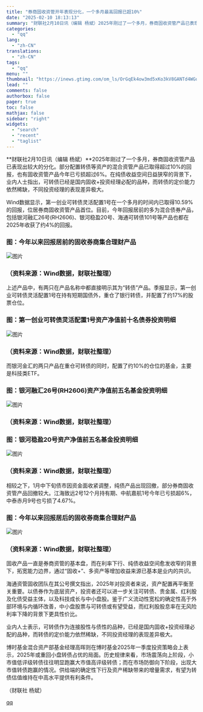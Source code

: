 ```yaml
---
title: "券商固收资管开年表现分化，一个多月最高回报已超10%"
date: "2025-02-10 18:13:13"
summary: "财联社2月10日讯（编辑 杨斌）2025年刚过了一个多月，券商固收资管产品已表现出较大的分化。部分配..."
categories:
  - "qq"
lang:
  - "zh-CN"
translations:
  - "zh-CN"
tags:
  - "qq"
menu: ""
thumbnail: "https://inews.gtimg.com/om_ls/OrGqEk4ow3md5xKo3kV8GANTd4WGuPoGQyJVSo_kDzsJMAA_640360/0"
lead: ""
comments: false
authorbox: false
pager: true
toc: false
mathjax: false
sidebar: "right"
widgets:
  - "search"
  - "recent"
  - "taglist"
---
```


**财联社2月10日讯（编辑 杨斌）**2025年刚过了一个多月，券商固收资管产品已表现出较大的分化。部分配置转债等资产的混合资管产品已取得超过10%的回报，也有固收资管产品今年已亏损超过6%。在纯债收益空间日益狭窄的背景下，业内人士指出，可转债已经是国内固收+投资经理必配的品种，而转债的定价能力依然稀缺，不同投资经理的表现差异极大。

Wind数据显示，第一创业可转债灵活配置1号在一个多月的时间内已取得10.59%的回报，位居券商固收资管产品首位。目前，今年回报居前的多为混合债券产品，包括银河融汇26号(RH2606)、银河稳盈20号、海通可转债101号等产品也都在2025年收获了约4%的回报。

### 图：今年以来回报居前的固收券商集合理财产品

![图片](https://inews.gtimg.com/om_bt/OiQdyoPHiVv-QIr9ZWc053b2HrAvArkG-ZYAE-qLFtV5EAA/641)

### （资料来源：Wind数据，财联社整理）

上述产品中，有两只在产品名称中都直接明示其为“转债”产品。季报显示，第一创业可转债灵活配置1号在持有短期国债外，重仓了银行转债，并配置了约17%的股票仓位。

### 图：第一创业可转债灵活配置1号资产净值前十名债券投资明细

![图片](https://inews.gtimg.com/om_bt/OJReUUVFiVFARNlHRf_pSC3V9-CrlbqpQLyWkrZg0qAnoAA/641)

### （资料来源：Wind数据，财联社整理）

而银河金汇的两只产品在重仓可转债的同时，配置了约10%的仓位的基金，主要是科技类ETF。

### 图：银河融汇26号(RH2606)资产净值前五名基金投资明细

![图片](https://inews.gtimg.com/om_bt/ODpPPdhER1buLhZ-T515R2djdq-gxMU7FMjQTc9SboFr0AA/641)

### （资料来源：Wind数据，财联社整理）

### 图：银河稳盈20号资产净值前五名基金投资明细

![图片](https://inews.gtimg.com/om_bt/O9CFqhgMinhDU7lIRXrNFXcYYEqW6SYPNz7kqcgcOXs50AA/641)

### （资料来源：Wind数据，财联社整理）

相较之下，1月中下旬债市因资金面收紧调整，纯债产品出现回撤，部分券商固收资管产品回撤较大。江海致远2号12个月持有期、中航嘉航1号今年已亏损超6%，中泰赤月9号也亏损了4.67%。

### 图：今年以来回报居后的固收券商集合理财产品

![图片](https://inews.gtimg.com/om_bt/O3d7s1A87vd5bFsAlCtm3HlXm41OyjOrKbatWDyjUFj58AA/641)

### （资料来源：Wind数据，财联社整理）

固收产品一直是券商资管的基本盘，而在利率下行、纯债收益空间愈发收窄的背景下，拓宽能力边界，通过“固收+”、多资产等增加收益来源已基本是业内的共识。

海通资管固收团队在其公号撰文指出，2025年对投资者来说，资产配置再平衡至关重要。以债券作为底层资产，投资者还可以进一步关注可转债、贵金属、红利股及化债受益主体，以及科技成长与中小盘股。鉴于广义流动性宽松的确定性高于外部环境与内循环改善，中小盘股票与可转债或有望受益，而红利股股息率在无风险利率下降的背景下更具性价比。

业内人士表示，可转债作为连接股性与债性的品种，已经是国内固收+投资经理必配的品种，而转债的定价能力依然稀缺，不同投资经理的表现差异极大。

博时基金混合资产部基金经理高晖则在博时基金2025年一季度投资策略会上表示，2025年或重回小盘转债占优的局面。历史规律来看，市场震荡向上阶段，小市值低评级转债往往明显跑赢大市值高评级转债；而在市场防御向下阶段，出现大市值转债跑赢的情况。供给端的确定性下行及资产稀缺带来的增量需求，有望为转债估值维持在中高水平提供有利条件。

（财联社 杨斌）

[qq](https://new.qq.com/rain/a/20250210A06X2S00)

